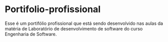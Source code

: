 # Portifolio-profissional
Esse é um portifólio profissional que está sendo desenvolvido nas aulas da matéria de Laboratório de desenvolvimento de software do curso Engenharia de Software.
